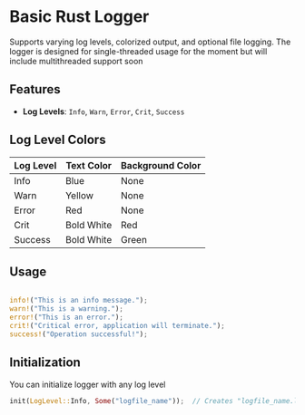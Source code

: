 # Basic Rust Logger

Supports varying log levels, colorized output, and optional file logging. 
The logger is designed for single-threaded usage for the moment but will include multithreaded support soon

## Features

- **Log Levels**: `Info`, `Warn`, `Error`, `Crit`, `Success`

  
## Log Level Colors

| Log Level | Text Color          | Background Color |
|-----------|---------------------|------------------|
| Info      | Blue                | None             |
| Warn      | Yellow              | None             |
| Error     | Red                 | None             |
| Crit      | Bold White          | Red              |
| Success   | Bold White          | Green            |

## Usage

```rust

info!("This is an info message.");
warn!("This is a warning.");
error!("This is an error.");
crit!("Critical error, application will terminate.");
success!("Operation successful!");
````

## Initialization

You can initialize logger with any log level

```rust
init(LogLevel::Info, Some("logfile_name"));  // Creates "logfile_name.log"
````